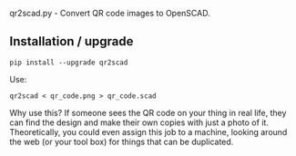 qr2scad.py - Convert QR code images to OpenSCAD.


Installation / upgrade
----------------------

    pip install --upgrade qr2scad
Use:

    qr2scad < qr_code.png > qr_code.scad

Why use this? If someone sees the QR code on your thing in real life, they can find the design and make their own copies with just a photo of it. Theoretically, you could even assign this job to a machine, looking around the web (or your tool box) for things that can be duplicated.
